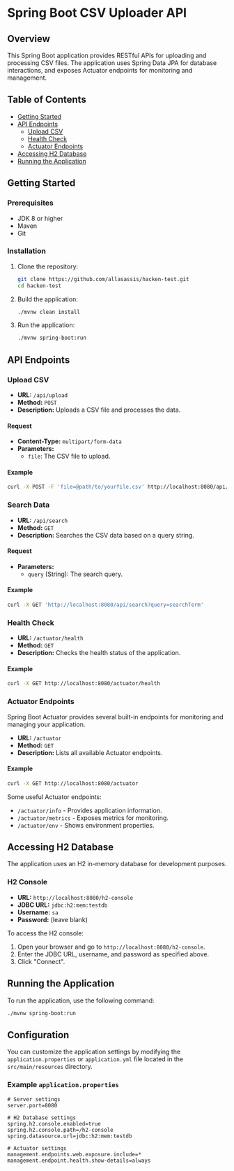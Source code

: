 # Spring Boot CSV Uploader API

## Overview

This Spring Boot application provides RESTful APIs for uploading and processing CSV files. The application uses Spring Data JPA for database interactions, and exposes Actuator endpoints for monitoring and management.

## Table of Contents

- [Getting Started](#getting-started)
- [API Endpoints](#api-endpoints)
  - [Upload CSV](#upload-csv)
  - [Health Check](#health-check)
  - [Actuator Endpoints](#actuator-endpoints)
- [Accessing H2 Database](#accessing-h2-database)
- [Running the Application](#running-the-application)

## Getting Started

### Prerequisites

- JDK 8 or higher
- Maven
- Git

### Installation

1. Clone the repository:
    ```sh
    git clone https://github.com/allasassis/hacken-test.git
    cd hacken-test
    ```

2. Build the application:
    ```sh
    ./mvnw clean install
    ```

3. Run the application:
    ```sh
    ./mvnw spring-boot:run
    ```

## API Endpoints

### Upload CSV

- **URL:** `/api/upload`
- **Method:** `POST`
- **Description:** Uploads a CSV file and processes the data.

#### Request

- **Content-Type:** `multipart/form-data`
- **Parameters:**
  - `file`: The CSV file to upload.

#### Example

```sh
curl -X POST -F 'file=@path/to/yourfile.csv' http://localhost:8080/api/upload
```

### Search Data

- **URL:** `/api/search`
- **Method:** `GET`
- **Description:** Searches the CSV data based on a query string.

#### Request

- **Parameters:**
    - `query` (String): The search query.

#### Example

```sh
curl -X GET 'http://localhost:8080/api/search?query=searchTerm'
```

### Health Check

- **URL:** `/actuator/health`
- **Method:** `GET`
- **Description:** Checks the health status of the application.

#### Example

```sh
curl -X GET http://localhost:8080/actuator/health
```

### Actuator Endpoints

Spring Boot Actuator provides several built-in endpoints for monitoring and managing your application.

- **URL:** `/actuator`
- **Method:** `GET`
- **Description:** Lists all available Actuator endpoints.

#### Example

```sh
curl -X GET http://localhost:8080/actuator
```

Some useful Actuator endpoints:
- `/actuator/info` - Provides application information.
- `/actuator/metrics` - Exposes metrics for monitoring.
- `/actuator/env` - Shows environment properties.

## Accessing H2 Database

The application uses an H2 in-memory database for development purposes.

### H2 Console

- **URL:** `http://localhost:8080/h2-console`
- **JDBC URL:** `jdbc:h2:mem:testdb`
- **Username:** `sa`
- **Password:** (leave blank)

To access the H2 console:
1. Open your browser and go to `http://localhost:8080/h2-console`.
2. Enter the JDBC URL, username, and password as specified above.
3. Click "Connect".

## Running the Application

To run the application, use the following command:

```sh
./mvnw spring-boot:run
```

## Configuration

You can customize the application settings by modifying the `application.properties` or `application.yml` file located in the `src/main/resources` directory.

### Example `application.properties`

```properties
# Server settings
server.port=8080

# H2 Database settings
spring.h2.console.enabled=true
spring.h2.console.path=/h2-console
spring.datasource.url=jdbc:h2:mem:testdb

# Actuator settings
management.endpoints.web.exposure.include=*
management.endpoint.health.show-details=always
```
